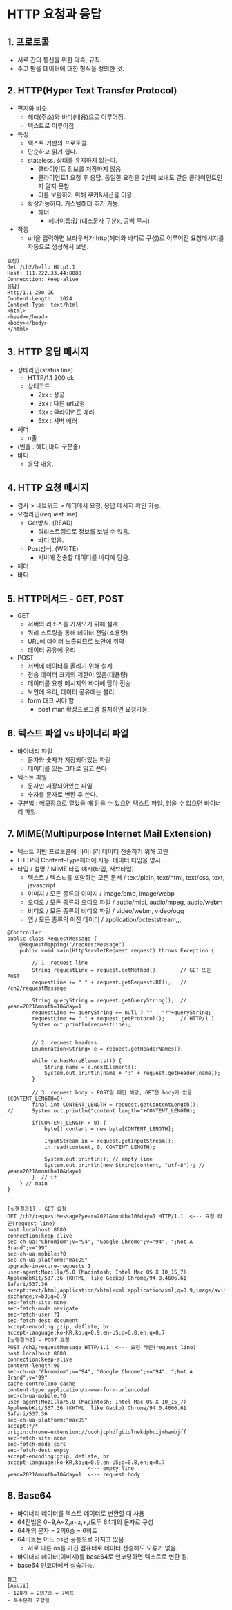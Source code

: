 # HTTP 요청과 응답

## 1. 프로토콜
- 서로 간의 통신을 위한 약속, 규칙.
- 주고 받을 데이터에 대한 형식을 정의한 것. 

## 2. HTTP(Hyper Text Transfer Protocol)
- 편지와 비슷. 
    - 헤더(주소)와 바디(내용)으로 이루어짐. 
    - 텍스트로 이루어짐. 
- 특징
    - 텍스트 기반의 프로토콜. 
    - 단순하고 읽기 쉽다. 
    - stateless. 상태를 유지하지 않는다. 
        - 클라이언트 정보를 저장하지 않음. 
        - 클라이언트1 요청 후 응답. 동일한 요청을 2번째 보내도 같은 클라이언트인지 알지 못함. 
        - 이를 보완하기 위해 쿠키&세션을 이용. 
    - 확장가능하다. 커스텀해더 추가 가능. 
        - 헤더
            - 헤더이름:값 (대소문자 구분x, 공백 무시)
- 작동
    - url을 입력하면 브라우저가 http(헤더와 바디로 구성)로 이루어진 요청메시지를  자동으로 생성해서 보냄.
```
요청)
Get /ch2/hello Http1.1
Host: 111.222.33.44:8080
Connecction: keep-alive
응답)
Http/1.1 200 OK
Content-Length : 1024
Context-Type: text/html
<html>
<head></head>
<body></body>
</html>
```

## 3. HTTP 응답 메시지
- 상태라인(status line)
    - HTTP/1.1 200 ok
    - 상태코드 
        - 2xx : 성공
        - 3xx : 다른 url요청
        - 4xx : 클라이언트 에러
        - 5xx : 서버 에러 
- 헤더
    - n줄
- (빈줄 : 헤더,바디 구분줄) 
- 바디
    - 응답 내용.

## 4. HTTP 요청 메시지
- 검사 > 네트워크 > 헤더에서 요청, 응답 메시지 확인 가능. 
- 요청라인(request line)
    - Get방식. (READ)
        - 쿼리스트링으로 정보를 보낼 수 있음.  
        - 바디 없음. 
    - Post방식. (WRITE)
        - 서버에 전송할 데이터를 바디에 담음. 
- 헤더
- 바디

## 5. HTTP메서드 - GET, POST
- GET
    - 서버의 리소스를 가져오기 위해 설계
    - 쿼리 스트링을 통해 데이터 전달(소용량)
    - URL에 데이터 노출되므로 보안에 취약
    - 데이터 공유에 유리
- POST
    - 서버에 데이터를 올리기 위해 설계
    - 전송 데이터 크기의 제한이 없음(대용량)
    - 데이터를 요청 메시지의 바디에 담아 전송
    - 보안에 유리, 데이터 공유에는 불리. 
    - form 태크 써야 함. 
        - post man 확장프로그램 설치하면 요청가능.

## 6. 텍스트 파일 vs 바이너리 파일
- 바이너리 파일 
    - 문자와 숫자가 저장되어있는 파일
    - 데이터를 있는 그대로 읽고 쓴다
- 텍스트 파일 
    - 문자만 저장되어있는 파일
    - 숫자를 문자로 변환 후 쓴다. 
- 구분법 : 메모장으로 열었을 때 읽을 수 있으면 텍스트 파일, 읽을 수 없으면 바이너리 파일. 

## 7. MIME(Multipurpose Internet Mail Extension)
- 텍스트 기반 프로토콜에 바이너리 데이터 전송하기 위해 고안
- HTTP의 Content-Type헤더에 사용. 데이터 타입을 명시. 
- 타입 / 설명 / MIME 타입 예시(타입, 서브타입)
    - 텍스트 / 텍스ㅌ를 포함하는 모든 문서 / text/plain, text/html, text/css, text, javascript
    - 이미지 / 모든 종류의 이미지 / image/bmp, image/webp
    - 오디오 / 모든 종류의 오디오 파일 / audio/midi, audio/mpeg, audio/webm
    - 비디오 / 모든 종류의 비디오 파일 / video/webm, video/ogg
    - 앱 / 모든 종류의 이진 데이터 / application/octeststream,,,

```
@Controller
public class RequestMessage {
	@RequestMapping("/requestMessage")
	public void main(HttpServletRequest request) throws Exception {
		
		// 1. request line
		String requestLine = request.getMethod();       // GET 또는 POST
		requestLine += " " + request.getRequestURI();   // /ch2/requestMessage
		
		String queryString = request.getQueryString();  // year=2021&month=10&day=1
		requestLine += queryString == null ? "" : "?"+queryString;  
		requestLine += " " + request.getProtocol();     // HTTP/1.1
		System.out.println(requestLine);		

		
		// 2. request headers
		Enumeration<String> e = request.getHeaderNames();

		while (e.hasMoreElements()) {
			String name = e.nextElement();
			System.out.println(name + ":" + request.getHeader(name));
		}
		
		// 3. request body - POST일 때만 해당, GET은 body가 없음(CONTENT_LENGTH=0)
		final int CONTENT_LENGTH = request.getContentLength();
//		System.out.println("content length="+CONTENT_LENGTH);
		
		if(CONTENT_LENGTH > 0) {
			byte[] content = new byte[CONTENT_LENGTH];

			InputStream in = request.getInputStream();
			in.read(content, 0, CONTENT_LENGTH);
			
			System.out.println(); // empty line
			System.out.println(new String(content, "utf-8")); // year=2021&month=10&day=1
		}  // if
	} // main
}


[실행결과1] - GET 요청
GET /ch2/requestMessage?year=2021&month=10&day=1 HTTP/1.1  <--- 요청 라인(request line)
host:localhost:8080
connection:keep-alive
sec-ch-ua:"Chromium";v="94", "Google Chrome";v="94", ";Not A Brand";v="99"
sec-ch-ua-mobile:?0
sec-ch-ua-platform:"macOS"
upgrade-insecure-requests:1
user-agent:Mozilla/5.0 (Macintosh; Intel Mac OS X 10_15_7) AppleWebKit/537.36 (KHTML, like Gecko) Chrome/94.0.4606.61 Safari/537.36
accept:text/html,application/xhtml+xml,application/xml;q=0.9,image/avif,image/webp,image/apng,*/*;q=0.8,application/signed-exchange;v=b3;q=0.9
sec-fetch-site:none
sec-fetch-mode:navigate
sec-fetch-user:?1
sec-fetch-dest:document
accept-encoding:gzip, deflate, br
accept-language:ko-KR,ko;q=0.9,en-US;q=0.8,en;q=0.7
[실행결과2] - POST 요청
POST /ch2/requestMessage HTTP/1.1  <--- 요청 라인(request line)
host:localhost:8080
connection:keep-alive
content-length:90
sec-ch-ua:"Chromium";v="94", "Google Chrome";v="94", ";Not A Brand";v="99"
cache-control:no-cache
content-type:application/x-www-form-urlencoded
sec-ch-ua-mobile:?0
user-agent:Mozilla/5.0 (Macintosh; Intel Mac OS X 10_15_7) AppleWebKit/537.36 (KHTML, like Gecko) Chrome/94.0.4606.61 Safari/537.36
sec-ch-ua-platform:"macOS"
accept:*/*
origin:chrome-extension://coohjcphdfgbiolnekdpbcijmhambjff
sec-fetch-site:none
sec-fetch-mode:cors
sec-fetch-dest:empty
accept-encoding:gzip, deflate, br
accept-language:ko-KR,ko;q=0.9,en-US;q=0.8,en;q=0.7
                          <--- empty line
year=2021&month=10&day=1  <--- request body
```

## 8. Base64
- 바이너리 데이터를 텍스트 데이터로 변환할 때 사용
- 64진법은 0~9,A~Z,a~z,+,/모두 64개의 문자로 구성
- 64개의 문자 = 2의6승 = 6비트
- 64비트는 어느 os던 공통으로 가지고 있음. 
    - 서로 다른 os를 가진 컴퓨터로 데이터 전송해도 오류가 없음. 
- 바이너리 데이터(이미지)를 base64로 인코딩하면 텍스트로 변환 됨. 
- base64 인코더에서 실습가능. 
```
참고 
[ASCII]
- 128개 = 2의7승 = 7비트
- 특수문자 포함됨
```